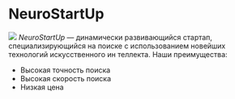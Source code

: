 # NeuroStartUp
![](https://netology-code.github.io/git-homeworks/introduction/assets/logo.png)
*NeuroStartUp* — динамически развивающийся стартап, специализирующийся на поиске с использованием новейших технологий искусственного ин
теллекта.
Наши преимущества:
* Высокая точность поиска
* Высокая скорость поиска
* Низкая цена

